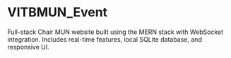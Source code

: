 # VITBMUN_Event
Full-stack Chair MUN website built using the MERN stack with WebSocket integration. Includes real-time features, local SQLite database, and responsive UI.
